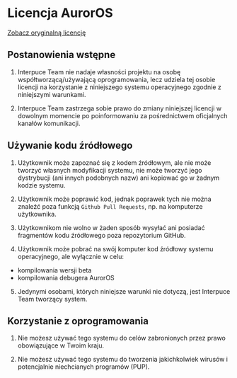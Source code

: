 # Licencja AurorOS

[Zobacz oryginalną licencję](https://github.com/Interpuce/AurorOS/blob/main/docs/licenses/pl-PL.md)

## Postanowienia wstępne

1. Interpuce Team nie nadaje własności projektu na osobę współtworzącą/używającą oprogramowania, lecz udziela tej osobie licencji na korzystanie z niniejszego systemu operacyjnego zgodnie z niniejszymi warunkami.

2. Interpuce Team zastrzega sobie prawo do zmiany niniejszej licencji w dowolnym momencie po poinformowaniu za pośrednictwem oficjalnych kanałów komunikacji.

## Używanie kodu źródłowego

1. Użytkownik może zapoznać się z kodem źródłowym, ale nie może tworzyć własnych modyfikacji systemu, nie może tworzyć jego dystrybucji (ani innych podobnych nazw) ani kopiować go w żadnym kodzie systemu.

2. Użytkownik może poprawić kod, jednak poprawek tych nie można znaleźć poza funkcją `Github Pull Requests`, np. na komputerze użytkownika.

3. Użytkownikom nie wolno w żaden sposób wysyłać ani posiadać fragmentów kodu źródłowego poza repozytorium GitHub.

4. Użytkownik może pobrać na swój komputer kod źródłowy systemu operacyjnego, ale wyłącznie w celu:
  - kompilowania wersji beta
  - kompilowania debugera AurorOS

5. Jedynymi osobami, których niniejsze warunki nie dotyczą, jest Interpuce Team tworzący system.

## Korzystanie z oprogramowania

1. Nie możesz używać tego systemu do celów zabronionych przez prawo obowiązujące w Twoim kraju.

2. Nie możesz używać tego systemu do tworzenia jakichkolwiek wirusów i potencjalnie niechcianych programów (PUP).